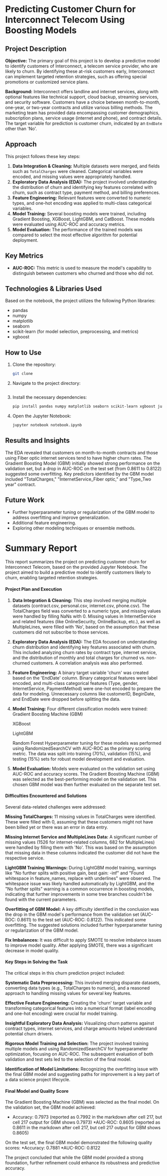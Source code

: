 # Predicting Customer Churn for Interconnect Telecom Using Boosting Models

## Project Description

**Objective:**
The primary goal of this project is to develop a predictive model to identify customers of Interconnect, a telecom service provider, who are likely to churn. By identifying these at-risk customers early, Interconnect can implement targeted retention strategies, such as offering special promotions or customized service plans.

**Background:**
Interconnect offers landline and internet services, along with optional features like technical support, cloud backup, streaming services, and security software. Customers have a choice between month-to-month, one-year, or two-year contracts and utilize various billing methods. The marketing team has provided data encompassing customer demographics, subscription plans, service usage (internet and phone), and contract details. The target variable for prediction is customer churn, indicated by an `EndDate` other than 'No'.

## Approach

This project follows these key steps:

1.  **Data Integration & Cleaning:** Multiple datasets were merged, and fields such as `TotalCharges` were cleaned. Categorical variables were encoded, and missing values were appropriately handled.
2.  **Exploratory Data Analysis (EDA):** The project involved understanding the distribution of churn and identifying key features correlated with churn, such as contract type, payment method, and billing preferences.
3.  **Feature Engineering:** Relevant features were converted to numeric types, and one-hot encoding was applied to multi-class categorical variables.
4.  **Model Training:** Several boosting models were trained, including Gradient Boosting, XGBoost, LightGBM, and CatBoost. These models were evaluated using AUC-ROC and accuracy metrics.
5.  **Model Evaluation:** The performance of the trained models was compared to select the most effective algorithm for potential deployment.

## Key Metrics

* **AUC-ROC:** This metric is used to measure the model's capability to distinguish between customers who churned and those who did not.

## Technologies & Libraries Used

Based on the notebook, the project utilizes the following Python libraries:

* pandas
* numpy
* matplotlib
* seaborn
* scikit-learn (for model selection, preprocessing, and metrics)
* xgboost

## How to Use

1.  Clone the repository:
    ```bash
    git clone 
    ```
2.  Navigate to the project directory:
    ```bash
    ```
3.  Install the necessary dependencies:
    ```bash
    pip install pandas numpy matplotlib seaborn scikit-learn xgboost jupyter
    ```
4.  Open the Jupyter Notebook:
    ```bash
    jupyter notebook notebook.ipynb
    ```

## Results and Insights

The EDA revealed that customers on month-to-month contracts and those using Fiber optic internet services tend to have higher churn rates. The Gradient Boosting Model (GBM) initially showed strong performance on the validation set, but a drop in AUC-ROC on the test set (from 0.8611 to 0.8122) suggested some overfitting. Key predictors identified by the GBM model included "TotalCharges," "InternetService_Fiber optic," and "Type_Two year" contract.

## Future Work

* Further hyperparameter tuning or regularization of the GBM model to address overfitting and improve generalization.
* Additional feature engineering.
* Exploring other modeling techniques or ensemble methods.

 
 # Summary Report

This report summarizes the project on predicting customer churn for Interconnect Telecom, based on the provided Jupyter Notebook. The project aimed to build a predictive model to identify customers likely to churn, enabling targeted retention strategies.

#### Project Plan and Execution

1. **Data Integration & Cleaning:** This step involved merging multiple datasets (contract.csv, personal.csv, internet.csv, phone.csv). The TotalCharges field was converted to a numeric type, and missing values were handled by filling NaNs with 0. Missing values in InternetService and related features (like OnlineSecurity, OnlineBackup, etc.), as well as MultipleLines, were filled with 'No', based on the assumption that these customers did not subscribe to those services.

2. **Exploratory Data Analysis (EDA):** The EDA focused on understanding churn distribution and identifying key features associated with churn. This included analyzing churn rates by contract type, internet service, and the distribution of monthly and total charges for churned vs. non-churned customers. A correlation analysis was also performed.

3. **Feature Engineering:** A binary target variable 'churn' was created based on the 'EndDate' column. Binary categorical features were label encoded, and multi-class categorical features (Type, gender, InternetService, PaymentMethod) were one-hot encoded to prepare the data for modeling. Unnecessary columns like customerID, BeginDate, and EndDate were dropped before splitting the data.

4. **Model Training:** Four different classification models were trained:
    Gradient Boosting Machine (GBM)
    
    XGBoost
    
    LightGBM
    
    Random Forest Hyperparameter tuning for these models was performed using RandomizedSearchCV with AUC-ROC as the primary scoring metric. The data was split into training (70%), validation (15%), and testing (15%) sets for robust model development and evaluation.

5. **Model Evaluation:** Models were evaluated on the validation set using AUC-ROC and accuracy scores. The Gradient Boosting Machine (GBM) was selected as the best-performing model on the validation set. This chosen GBM model was then further evaluated on the separate test set.

#### Difficulties Encountered and Solutions
Several data-related challenges were addressed:

**Missing TotalCharges:** 11 missing values in TotalCharges were identified. These were filled with 0, assuming that these customers might not have been billed yet or there was an error in data entry.

**Missing Internet Service and MultipleLines Data:** A significant number of missing values (1526 for internet-related columns, 682 for MultipleLines) were handled by filling them with 'No'. This was based on the assumption that missing data in these columns indicated the customer did not have the respective service.

**LightGBM Training Warnings:** During LightGBM model training, warnings like "No further splits with positive gain, best gain: -inf" and "Found whitespace in feature_names, replace with underlines" were observed. The whitespace issue was likely handled automatically by LightGBM, and the "No further splits" warning is a common occurrence in boosting models, indicating that further improvements in some tree branches couldn't be found with the current parameters.

**Overfitting of GBM Model:** A key difficulty identified in the conclusion was the drop in the GBM model's performance from the validation set (AUC-ROC: 0.8611) to the test set (AUC-ROC: 0.8122). This indicated some overfitting. The suggested solutions included further hyperparameter tuning or regularization of the GBM model.

**Fix Imbalances:** It was difficult to apply SMOTE to resolve imbalance issues to improve model quality. After applying SMOTE, there was a significant decrease in model quality.

#### Key Steps in Solving the Task

The critical steps in this churn prediction project included:

**Systematic Data Preprocessing:** This involved merging disparate datasets, converting data types (e.g., TotalCharges to numeric), and a reasoned approach to handling missing values for several key features.

**Effective Feature Engineering:** Creating the 'churn' target variable and transforming categorical features into a numerical format (label encoding and one-hot encoding) were crucial for model training.

**Insightful Exploratory Data Analysis:** Visualizing churn patterns against contract types, internet services, and charge amounts helped understand potential churn drivers.

**Rigorous Model Training and Selection:** The project involved training multiple models and using RandomizedSearchCV for hyperparameter optimization, focusing on AUC-ROC. The subsequent evaluation of both validation and test sets led to the selection of the final model.

**Identification of Model Limitations:** Recognizing the overfitting issue with the final GBM model and suggesting paths for improvement is a key part of a data science project lifecycle.

#### Final Model and Quality Score

The Gradient Boosting Machine (GBM) was selected as the final model.
On the validation set, the GBM model achieved:
* Accuracy: 0.7973 (reported as 0.7992 in the markdown after cell 217, but cell 217 output for GBM shows 0.7973)
*AUC-ROC: 0.8605 (reported as 0.8611 in the markdown after cell 217, but cell 217 output for GBM shows 0.8605)

On the test set, the final GBM model demonstrated the following quality scores:
*Accuracy: 0.7881
*AUC-ROC: 0.8122

The project concluded that while the GBM model provided a strong foundation, further refinement could enhance its robustness and predictive accuracy.
    
